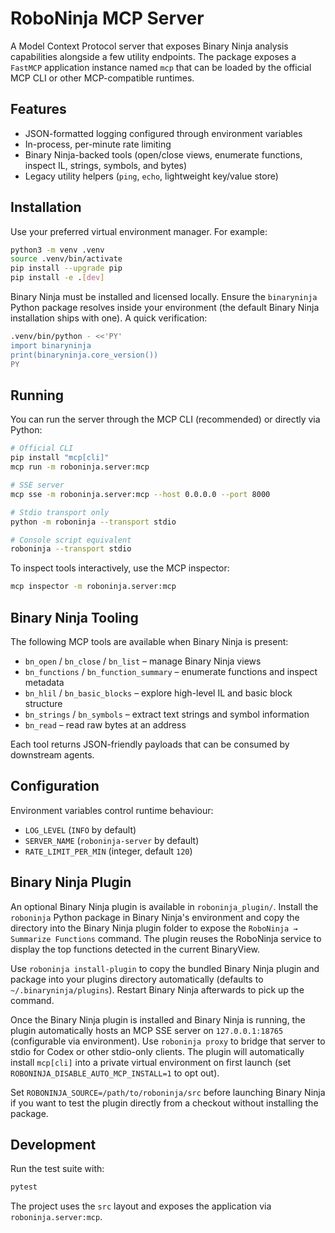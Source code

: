 # RoboNinja MCP Server

A Model Context Protocol server that exposes Binary Ninja analysis capabilities alongside a few utility endpoints. The package exposes a `FastMCP` application instance named `mcp` that can be loaded by the official MCP CLI or other MCP-compatible runtimes.

## Features
- JSON-formatted logging configured through environment variables
- In-process, per-minute rate limiting
- Binary Ninja-backed tools (open/close views, enumerate functions, inspect IL, strings, symbols, and bytes)
- Legacy utility helpers (`ping`, `echo`, lightweight key/value store)

## Installation
Use your preferred virtual environment manager. For example:

```bash
python3 -m venv .venv
source .venv/bin/activate
pip install --upgrade pip
pip install -e .[dev]
```

Binary Ninja must be installed and licensed locally. Ensure the `binaryninja` Python package resolves inside your environment (the default Binary Ninja installation ships with one). A quick verification:

```bash
.venv/bin/python - <<'PY'
import binaryninja
print(binaryninja.core_version())
PY
```

## Running
You can run the server through the MCP CLI (recommended) or directly via Python:

```bash
# Official CLI
pip install "mcp[cli]"
mcp run -m roboninja.server:mcp

# SSE server
mcp sse -m roboninja.server:mcp --host 0.0.0.0 --port 8000

# Stdio transport only
python -m roboninja --transport stdio

# Console script equivalent
roboninja --transport stdio
```

To inspect tools interactively, use the MCP inspector:

```bash
mcp inspector -m roboninja.server:mcp
```

## Binary Ninja Tooling
The following MCP tools are available when Binary Ninja is present:
- `bn_open` / `bn_close` / `bn_list` – manage Binary Ninja views
- `bn_functions` / `bn_function_summary` – enumerate functions and inspect metadata
- `bn_hlil` / `bn_basic_blocks` – explore high-level IL and basic block structure
- `bn_strings` / `bn_symbols` – extract text strings and symbol information
- `bn_read` – read raw bytes at an address

Each tool returns JSON-friendly payloads that can be consumed by downstream agents.

## Configuration
Environment variables control runtime behaviour:

- `LOG_LEVEL` (`INFO` by default)
- `SERVER_NAME` (`roboninja-server` by default)
- `RATE_LIMIT_PER_MIN` (integer, default `120`)


## Binary Ninja Plugin
An optional Binary Ninja plugin is available in `roboninja_plugin/`. Install the `roboninja` Python package in Binary Ninja's environment and copy the directory into the Binary Ninja plugin folder to expose the `RoboNinja → Summarize Functions` command. The plugin reuses the RoboNinja service to display the top functions detected in the current BinaryView.

Use `roboninja install-plugin` to copy the bundled Binary Ninja plugin and package into your plugins directory automatically (defaults to `~/.binaryninja/plugins`). Restart Binary Ninja afterwards to pick up the command.

Once the Binary Ninja plugin is installed and Binary Ninja is running, the plugin automatically hosts an MCP SSE server on `127.0.0.1:18765` (configurable via environment). Use `roboninja proxy` to bridge that server to stdio for Codex or other stdio-only clients. The plugin will automatically install `mcp[cli]` into a private virtual environment on first launch (set `ROBONINJA_DISABLE_AUTO_MCP_INSTALL=1` to opt out).

Set `ROBONINJA_SOURCE=/path/to/roboninja/src` before launching Binary Ninja if you want to test the plugin directly from a checkout without installing the package.
## Development
Run the test suite with:

```bash
pytest
```

The project uses the `src` layout and exposes the application via `roboninja.server:mcp`.
